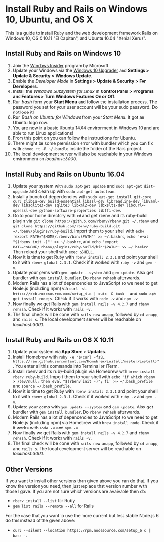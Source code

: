 # Install Ruby and Rails on Windows 10, Ubuntu, and OS X
This is a guide to install Ruby and the web development framework Rails on Windows 10, OS X 10.11 "El Capitan", and Ubuntu 16.04 "Xenial Xerus".

## Install Ruby and Rails on Windows 10
1. Join the [Windows Insider](https://insider.windows.com/) program by Microsoft.
2. Update your Windows via the [Windows 10 Upgrader](https://support.microsoft.com/help/12387/windows-10-update-history) and **Settings > Update & Security > Windows Update**.
2. Enable the *Developer Mode* in **Settings > Update & Security > For Developers**.
3. Install the *Windows Subsystem for Linux* in **Control Panel > Programs and Features > Turn Windows Features On or Off**.
4. Run *bash* form your **Start Menu** and follow the installation process. The password you set for your user account will be your sudo password. Do not lose it!
5. Run *Bash on Ubuntu for Windows* from your *Start Menu*. It got an Ubuntu logo now.
6. You are now in a basic Ubuntu 14.04 environment in Windows 10 and are able to run Linux applications!
7. From this point on you can follow the instructions for Ubuntu.
8. There might be some premission error with bundler which you can fix with `chmod +t -R ~/.bundle` inside the folder of the Rails project.
9. The local development server will also be reachable in your Windows environment on *localhost:3000*.

## Install Ruby and Rails on Ubuntu 16.04
1. Update your system with `sudo apt-get update` and `sudo apt-get dist-upgrade` and clean up with `sudo apt-get autoclean`.
2. Install a bunch of dependencies with `sudo apt-get install git-core curl zlib1g-dev build-essential libssl-dev libreadline-dev libyaml-dev libsqlite3-dev sqlite3 libxml2-dev libxslt1-dev libcurl4-openssl-dev python-software-properties libffi-dev`.
3. Go to your home directory with `cd` and get rbenv and its ruby-build plugin via `git clone https://github.com/rbenv/rbenv.git ~/.rbenv` and `git clone https://github.com/rbenv/ruby-build.git ~/.rbenv/plugins/ruby-build`. Import them to your shell with `echo 'export PATH="$HOME/.rbenv/bin:$PATH"' >> ~/.bashrc`, `echo 'eval "$(rbenv init -)"' >> ~/.bashrc`, and `echo 'export PATH="$HOME/.rbenv/plugins/ruby-build/bin:$PATH"' >> ~/.bashrc`. Then reload your shell with `exec $SHELL`.
4. Now it is time to get Ruby with `rbenv install 2.3.1` and point your shell to it with `rbenv global 2.3.1`. Check if it worked with `ruby -v` and `gem -v`.
5. Update your gems with `gem update --system` and `gem update`. Also get bundler with `gem install bundler`. Do `rbenv rehash` afterwards.
6. Modern Rails has a lot of depencencies to JavaScript so we need to get Node.js (including npm) via `curl -sL https://deb.nodesource.com/setup_4.x | sudo -E bash -` and `sudo apt-get install nodejs`. Check if it works with `node -v` and `npm -v`
7. Now finally we get Rails with `gem install rails -v 4.2.7` and `rbenv rehash`. Check if it works with `rails -v`.
8. The final check will be done with `rails new anapp`, followed by `cd anapp`, and `rails s`. The local development server will be reachable on *localhost:3000*.

## Install Ruby and Rails on OS X 10.11
1. Update your system via **App Store** > **Updates**.
2. Install Homebrew with `ruby -e "$(curl -fsSL https://raw.githubusercontent.com/Homebrew/install/master/install)"`. You enter all this commands into Terminal or iTerm.
3. Install rbenv and its ruby-build plugin via Homebrew with `brew install rbenv ruby-build`. Import them to your shell with `echo 'if which rbenv > /dev/null; then eval "$(rbenv init -)"; fi' >> ~/.bash_profile` and `source ~/.bash_profile`.
4. Now it is time to get Ruby with `rbenv install 2.3.1` and point your shell to it with `rbenv global 2.3.1`. Check if it worked with `ruby -v` and `gem -v`.
5. Update your gems with `gem update --system` and `gem update`. Also get bundler with `gem install bundler`. Do `rbenv rehash` afterwards.
6. Modern Rails has a lot of depencencies to JavaScript so we need to get Node.js (including npm) via Homebrew with `brew install node`. Check if it works with `node -v` and `npm -v`
7. Now finally we get Rails with `gem install rails -v 4.2.7` and `rbenv rehash`. Check if it works with `rails -v`.
8. The final check will be done with `rails new anapp`, followed by `cd anapp`, and `rails s`. The local development server will be reachable on *localhost:3000*.


## Other Versions
If you want to install other versions than given above you can do that. If you know the version you need, then just replace that version number with those I gave. If you are not sure which versions are avaivable then do:
* `rbenv install --list` for Ruby
* `gem list rails --remote --all` for Rails

For the case that you want to use the more current but less stable Node.js 6 do this instead of the given above:
+ `curl --silent --location https://rpm.nodesource.com/setup_6.x | bash -`.

